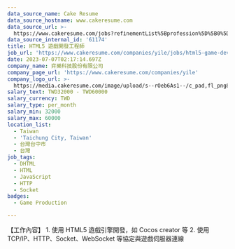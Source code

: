 ```yaml
---
data_source_name: Cake Resume
data_source_hostname: www.cakeresume.com
data_source_url: >-
  https://www.cakeresume.com/jobs?refinementList%5Bprofession%5D%5B0%5D=game-production&range%5Bsalary_range%5D%5Bmin%5D=100000
data_source_internal_id: '61174'
title: HTML5 遊戲開發工程師
job_url: 'https://www.cakeresume.com/companies/yile/jobs/html5-game-development-engineer'
date: 2023-07-07T02:17:14.697Z
company_name: 弈樂科技股份有限公司
company_page_url: 'https://www.cakeresume.com/companies/yile'
company_logo_url: >-
  https://media.cakeresume.com/image/upload/s--rOeb6As1--/c_pad,fl_png8,h_200,w_200/v1638436925/sbm0h46brjypgpd3n1fm.png
salary_text: TWD32000 - TWD60000
salary_currency: TWD
salary_type: per_month
salary_min: 32000
salary_max: 60000
location_list:
  - Taiwan
  - 'Taichung City, Taiwan'
  - 台灣台中市
  - 台灣
job_tags:
  - DHTML
  - HTML
  - JavaScript
  - HTTP
  - Socket
badges:
  - Game Production

---
```


【工作內容】 1. 使用 HTML5 遊戲引擎開發，如 Cocos creator 等 2. 使用 TCP/IP、HTTP、Socket、WebSocket 等協定與遊戲伺服器連線